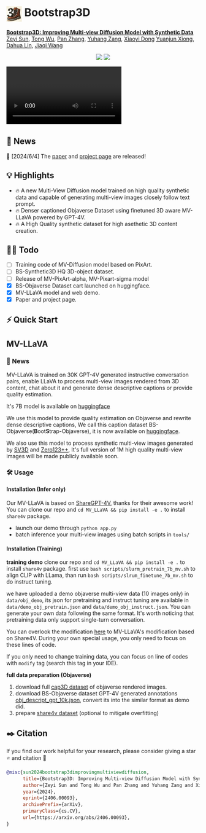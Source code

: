 # <img src="assets/icon.jpg" style="vertical-align: -14px;" :height="40px" width="40px"> Bootstrap3D

**[Bootstrap3D: Improving Multi-view Diffusion Model with Synthetic Data](https://arxiv.org/abs/2406.00093v2)**
</br>
[Zeyi Sun](https://github.com/SunzeY),
[Tong Wu](https://wutong16.github.io/),
[Pan Zhang](https://panzhang0212.github.io/),
[Yuhang Zang](https://yuhangzang.github.io/),
[Xiaoyi Dong](https://lightdxy.github.io/)
[Yuanjun Xiong](http://yjxiong.me/),
[Dahua Lin](http://dahua.site/),
[Jiaqi Wang](https://myownskyw7.github.io/)

<p align="center">
<a href="https://arxiv.org/abs/2406.00093v2"><img src="https://img.shields.io/badge/arXiv-Paper-<color>"></a>
<a href="https://sunzey.github.io/Bootstrap3D/"><img src="https://img.shields.io/badge/Project-Website-red"></a>
</p>

<!-- Hugging-face Demo `Make-it-Real`: (Coming soon) -->
<!-- [![Hugging Face Spaces(Coming soon)](https://img.shields.io/badge/%F0%9F%A4%97%20Hugging%20Face-Spaces-yellow)](https://huggingface.co/spaces/xxx) -->


<video src="https://github.com/SunzeY/SunzeY.github.io/blob/main/Bootstrap3D/videos/gaussian.mp4" controls="controls">
</video>


## 📜 News
🚀 [2024/6/4] The [paper](https://arxiv.org/abs/2406.00093v2) and [project page](https://sunzey.github.io/Bootstrap3D/) are released!

## 💡 Highlights
- 🔥 A new Multi-View Diffusion model trained on high quality synthetic data and capable of generating multi-view images closely follow text prompt.
- 🔥 Denser captioned Objaverse Dataset using finetuned 3D aware MV-LLaVA powered by GPT-4V.
- 🔥 A High Quality synthetic dataset for high asethetic 3D content creation. 

## 👨‍💻 Todo
- [ ] Training code of MV-Diffusion model based on PixArt.
- [ ] BS-Synthetic3D HQ 3D-object dataset.
- [ ] Release of MV-PixArt-alpha, MV-Pixart-sigma model
- [x] BS-Objaverse Dataset cart launched on huggingface.
- [x] MV-LLaVA model and web demo.
- [x] Paper and project page.

## ⚡ Quick Start

## MV-LLaVA

### 📜 News
MV-LLaVA is trained on 30K GPT-4V generated instructive conversation pairs, enable LLaVA to process multi-view images rendered from 3D content, chat about it and generate dense descriptive captions or provide quality estimation.

It's 7B model is available on [huggingface](https://huggingface.co/Zery/MV-LLaVA-7B)

We use this model to provide quality estimation on Objaverse and rewrite dense descriptive captions, We call this caption dataset BS-Objaverse(**B**oot**S**trap-Objaverse), it is now available on [huggingface](https://huggingface.co/datasets/Zery/BS-Objaverse).

We also use this model to process synthetic multi-view images generated by [SV3D](https://huggingface.co/stabilityai/sv3d) and [Zero123++](https://github.com/SUDO-AI-3D/zero123plus), It's full version of 1M high quality multi-view images will be made publicly available soon.

### 🛠️ Usage
#### Installation (Infer only)
Our MV-LLaVA is based on [ShareGPT-4V](https://github.com/InternLM/InternLM-XComposer/tree/main/projects/ShareGPT4V), thanks for their awesome work!
You can clone our repo and `cd MV_LLaVA && pip install -e .` to install `share4v` package.

- launch our demo through `python app.py`
- batch inference your multi-view images using batch scripts in `tools/`

#### Installation (Training)

**training demo**
clone our repo and `cd MV_LLaVA && pip install -e .` to install `share4v` package.
first use `bash scripts/slurm_pretrain_7b_mv.sh` to align CLIP with LLama, than run `bash scripts/slrum_finetune_7b_mv.sh` to do instruct tuning.

we have uploaded a demo objaverse multi-view data (10 images only) in `data/obj_demo`, its json for pretraining and instruct tuning are available in `data/demo_obj_pretrain.json` and  `data/demo_obj_instruct.json`. You can generate your own data following the same format. It's worth noticing that pretraining data only support single-turn conversation.

You can overlook the modification [here](https://github.com/SunzeY/Bootstrap3D/commit/0a3d99de63d0d8fa323b0336f40487cbd104b33d) to MV-LLaVA's modification based on Share4V. During your own special usage, you only need to focus on these lines of code.

If you only need to change training data, you can focus on line of codes with `modify` tag (search this tag in your IDE).

**full data preparation (Objaverse)**
1. download full [cap3D dataset](https://huggingface.co/datasets/tiange/Cap3D) of objaverse rendered images.
2. download BS-Objaverse dataset GPT-4V generated annotations [obj_descript_gpt_10k.json](https://huggingface.co/datasets/Zery/BS-Objaverse), convert its into the similar format as demo did.
3. prepare [share4v dataset](https://github.com/InternLM/InternLM-XComposer/tree/main/projects/ShareGPT4V) (optional to mitigate overfitting)




## ✒️ Citation
If you find our work helpful for your research, please consider giving a star ⭐ and citation 📝

```bibtex
@misc{sun2024bootstrap3dimprovingmultiviewdiffusion,
      title={Bootstrap3D: Improving Multi-view Diffusion Model with Synthetic Data}, 
      author={Zeyi Sun and Tong Wu and Pan Zhang and Yuhang Zang and Xiaoyi Dong and Yuanjun Xiong and Dahua Lin and Jiaqi Wang},
      year={2024},
      eprint={2406.00093},
      archivePrefix={arXiv},
      primaryClass={cs.CV},
      url={https://arxiv.org/abs/2406.00093}, 
}
```
